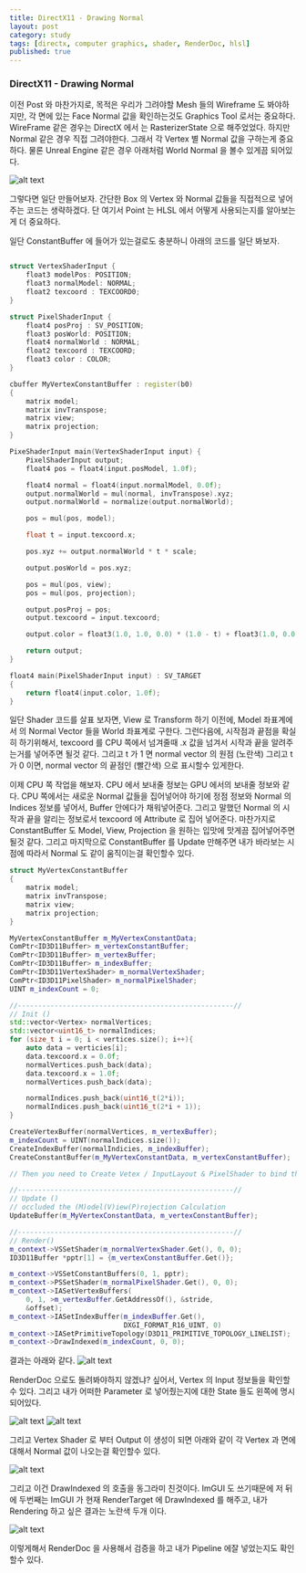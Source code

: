 ```yaml
---
title: DirectX11 - Drawing Normal
layout: post
category: study
tags: [directx, computer graphics, shader, RenderDoc, hlsl]
published: true
---
```


### DirectX11 - Drawing Normal

이전 Post 와 마찬가지로, 목적은 우리가 그려야할 Mesh 들의 Wireframe 도 봐야하지만, 각 면에 있는 Face Normal 값을 확인하는것도 Graphics Tool 로서는 중요하다. WireFrame 같은 경우는 DirectX 에서 는 RasterizerState 으로 해주었었다. 하지만 Normal 같은 경우 직접 그려야한다. 그래서 각 Vertex 별 Normal 값을 구하는게 중요하다. 물론 Unreal Engine 같은 경우 아래처럼 World Normal 을 볼수 있게끔 되어있다. 

![alt text](../../../assets/img/photo/5-15-2025/WorldNormal.png)

그렇다면 일단 만들어보자. 간단한 Box 의 Vertex 와 Normal 값들을 직접적으로 넣어주는 코드는 생략하겠다. 단 여기서 Point 는 HLSL 에서 어떻게 사용되는지를 알아보는게 더 중요하다.

일단 ConstantBuffer 에 들어가 있는걸로도 충분하니 아래의 코드를 일단 봐보자.
```c++

struct VertexShaderInput {
    float3 modelPos: POSITION;
    float3 normalModel: NORMAL;
    float2 texcoord : TEXCOORD0;
}

struct PixelShaderInput {
    float4 posProj : SV_POSITION;
    float3 posWorld: POSITION;
    float4 normalWorld : NORMAL;
    float2 texcoord : TEXCOORD;
    float3 color : COLOR;
}

cbuffer MyVertexConstantBuffer : register(b0)
{
    matrix model;
    matrix invTranspose;
    matrix view;
    matrix projection;
}

PixeShaderInput main(VertexShaderInput input) {
    PixelShaderInput output;
    float4 pos = float4(input.posModel, 1.0f);

    float4 normal = float4(input.normalModel, 0.0f);
    output.normalWorld = mul(normal, invTranspose).xyz;
    output.normalWorld = normalize(output.normalWorld);

    pos = mul(pos, model);

    float t = input.texcoord.x;

    pos.xyz += output.normalWorld * t * scale;

    output.posWorld = pos.xyz;

    pos = mul(pos, view);
    pos = mul(pos, projection);

    output.posProj = pos;
    output.texcoord = input.texcoord;

    output.color = float3(1.0, 1.0, 0.0) * (1.0 - t) + float3(1.0, 0.0, 0.0) * t;

    return output;
}

float4 main(PixelShaderInput input) : SV_TARGET
{
    return float4(input.color, 1.0f);
}
```

일단 Shader 코드를 살표 보자면, View 로 Transform 하기 이전에, Model 좌표계에서 의 Normal Vector 들을 World 좌표계로 구한다. 그런다음에, 시작점과 끝점을 확실히 하기위해서, texcoord 를 CPU 쪽에서 넘겨줄때 .x 값을 넘겨서 시작과 끝을 알려주는거를 넣어주면 될것 같다. 그리고 t 가 1 면 normal vector 의 원점 (노란색) 그리고 t 가 0 이면, normal vector 의 끝점인 (빨간색) 으로 표시할수 있게한다. 

이제 CPU 쪽 작업을 해보자. CPU 에서 보내줄 정보는 GPU 에서의 보내줄 정보와 같다. CPU 쪽에서는 새로운 Normal 값들을 집어넣어야 하기에 정점 정보와 Normal 의 Indices 정보를 넣어서, Buffer 안에다가 채워넣어준다. 그리고 말했던 Normal 의 시작과 끝을 알리는 정보로서 texcoord 에 Attribute 로 집어 넣어준다. 마찬가지로 ConstantBuffer 도 Model, View, Projection 을 원하는 입맛에 맛게끔 집어넣어주면 될것 같다. 그리고 마지막으로 ConstantBuffer 를 Update 만해주면 내가 바라보는 시점에 따라서 Normal 도 같이 움직이는걸 확인할수 있다. 

```c++
struct MyVertexConstantBuffer
{
    matrix model;
    matrix invTranspose;
    matrix view;
    matrix projection;
}

MyVertexConstantBuffer m_MyVertexConstantData;
ComPtr<ID3D11Buffer> m_vertexConstantBuffer;
ComPtr<ID3D11Buffer> m_vertexBuffer;
ComPtr<ID3D11Buffer> m_indexBuffer;
ComPtr<ID3D11VertexShader> m_normalVertexShader;
ComPtr<ID3D11PixelShader> m_normalPixelShader;
UINT m_indexCount = 0;

//-----------------------------------------------------//
// Init ()
std::vector<Vertex> normalVertices;
std::vector<uint16_t> normalIndices;
for (size_t i = 0; i < vertices.size(); i++){
    auto data = verticies[i];
    data.texcoord.x = 0.0f;
    normalVertices.push_back(data);
    data.texcoord.x = 1.0f;
    normalVertices.push_back(data);

    normalIndices.push_back(uint16_t(2*i));
    normalIndices.push_back(uint16_t(2*i + 1));
}

CreateVertexBuffer(normalVertices, m_vertexBuffer);
m_indexCount = UINT(normalIndices.size());
CreateIndexBuffer(normalIndicies, m_indexBuffer);
CreateConstantBuffer(m_MyVertexConstantData, m_vertexConstantBuffer);

// Then you need to Create Vetex / InputLayout & PixelShader to bind the resources.

//-----------------------------------------------------//
// Update ()
// occluded the (M)odel(V)iew(P)rojection Calculation
UpdateBuffer(m_MyVertexConstantData, m_vertexConstantBuffer);

//-----------------------------------------------------//
// Render()
m_context->VSSetShader(m_normalVertexShader.Get(), 0, 0);
ID3D11Buffer *pptr[1] = {m_vertexConstantBuffer.Get()};

m_context->VSSetConstantBuffers(0, 1, pptr);
m_context->PSSetShader(m_normalPixelShader.Get(), 0, 0);
m_context->IASetVertexBuffers(
    0, 1, >m_vertexBuffer.GetAddressOf(), &stride,
    &offset);
m_context->IASetIndexBuffer(m_indexBuffer.Get(),
                            DXGI_FORMAT_R16_UINT, 0)
m_context->IASetPrimitiveTopology(D3D11_PRIMITIVE_TOPOLOGY_LINELIST);
m_context->DrawIndexed(m_indexCount, 0, 0);
```
결과는 아래와 같다.
![alt text](../../../assets/img/photo/5-15-2025/result.png)

RenderDoc 으로도 돌려봐야하지 않겠냐? 싶어서, Vertex 의 Input 정보들을 확인할수 있다. 그리고 내가 어떠한 Parameter 로 넣어줬는지에 대한 State 들도 왼쪽에 명시 되어있다.

![alt text](../../../assets/img/photo/5-15-2025/vertexIn.png)
![alt text](../../../assets/img/photo/5-15-2025/image.png)

그리고 Vertex Shader 로 부터 Output 이 생성이 되면 아래와 같이 각 Vertex 과 면에 대해서 Normal 값이 나오는걸 확인할수 있다.

![alt text](../../../assets/img/photo/5-15-2025/vertexOut.png)

그리고 이건 DrawIndexed 의 호출을 동그라미 친것이다. ImGUI 도 쓰기때문에 저 뒤에 두번째는 ImGUI 가 현재 RenderTarget 에 DrawIndexed 를 해주고, 내가 Rendering 하고 싶은 결과는 노란색 두개 이다.

![alt text](../../../assets/img/photo/5-15-2025/drawInstanced.png)

이렇게해서 RenderDoc 을 사용해서 검증을 하고 내가 Pipeline 에잘 넣었는지도 확인할수 있다.